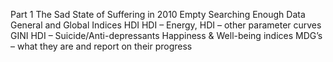 Part 1 The Sad State of Suffering in 2010 Empty Searching Enough Data General and Global Indices HDI HDI – Energy, HDI – other parameter curves GINI HDI – Suicide/Anti-depressants Happiness & Well-being indices MDG’s – what they are and report on their progress